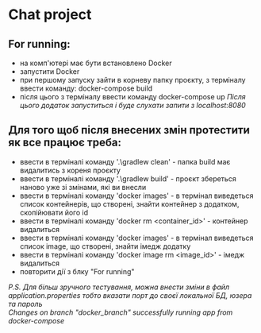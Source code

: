 # Chat project
## For running:
- на комп'ютері має бути встановлено Docker
- запустити Docker
- при першому запуску зайти в корневу папку проєкту, з терміналу ввести команду: docker-compose build
- після цього з терміналу ввести команду docker-compose up
*Після цього додаток запуститься і буде слухати запити з localhost:8080*

## Для того щоб після внесених змін протестити як все працює треба:
- ввести в терміналі команду '.\gradlew clean' - папка build має видалитись з кореня проєкту
- ввести в терміналі команду '.\gradlew build' - проєкт збереться наново уже зі змінами, які ви внесли
- ввести в терміналі команду 'docker images' - в термінал виведеться список контейнерів, що створені, знайти контейнер з додатком, скопійювати його id
- ввести в терміналі команду 'docker rm <container_id>' - контейнер видалиться
- ввести в терміналі команду 'docker images' - в термінал виведеться список image, що створені, знайти імедж додатку
- ввести в терміналі команду 'docker image rm <image_id>' - імедж видалиться
- повторити дії з блку "For running"

*P.S. Для більш зручного тестування, можна внести зміни в файл application.properties тобто вказати порт до своєї локальної БД, юзера та пароль <br>Changes on branch "docker_branch" successfully running app from docker-compose*

